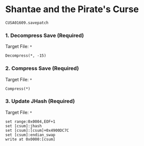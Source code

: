 #  Shantae and the Pirate's Curse

`CUSA01609.savepatch`

### 1. Decompress Save (Required)

Target File: `*`

```
Decompress(*, -15)
```

### 2. Compress Save (Required)

Target File: `*`

```
Compress(*)
```

### 3. Update JHash (Required)

Target File: `*`

```
set range:0x0004,EOF+1
set [csum]:jhash
set [csum]:[csum]+0x4900DC7C
set [csum]:endian_swap
write at 0x0000:[csum]
```

